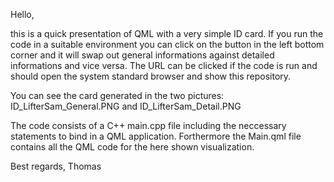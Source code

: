 Hello,

this is a quick presentation of QML with a very simple ID card. If you run the code in a suitable 
environment you can click on the button in the left bottom corner and it will swap out general 
informations against detailed informations and vice versa. The URL can be clicked if the code is run
and should open the system standard browser and show this repository.

You can see the card generated in the two pictures: ID_LifterSam_General.PNG and ID_LifterSam_Detail.PNG

The code consists of a C++ main.cpp file including the neccessary statements to bind in a QML application.
Forthermore the Main.qml file contains all the QML code for the here shown visualization.

Best regards,
Thomas
